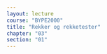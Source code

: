 ```yaml
---
layout: lecture
course: "BYPE2000"
title: "Rekker og rekketester"
chapter: "03"
section: "01"
---
```


